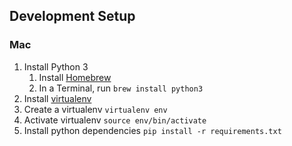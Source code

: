 ## Development Setup
### Mac

1. Install Python 3
   1. Install [Homebrew](http://brew.sh)
   2. In a Terminal, run `brew install python3`
2. Install [virtualenv](https://virtualenv.pypa.io/en/stable/)
3. Create a virtualenv `virtualenv env`
4. Activate virtualenv `source env/bin/activate`
5. Install python dependencies `pip install -r requirements.txt`


